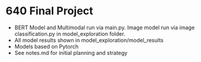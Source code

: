 # 640 Final Project
- BERT Model and Multimodal run via main.py. Image model run via image classification.py in model_exploration folder.
- All model results shown in model_exploration/model_results
- Models based on Pytorch
- See notes.md for initial planning and strategy
